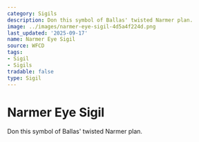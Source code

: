 ```yaml
---
category: Sigils
description: Don this symbol of Ballas' twisted Narmer plan.
image: ../images/narmer-eye-sigil-4d5a4f224d.png
last_updated: '2025-09-17'
name: Narmer Eye Sigil
source: WFCD
tags:
- Sigil
- Sigils
tradable: false
type: Sigil
---
```


# Narmer Eye Sigil

Don this symbol of Ballas' twisted Narmer plan.

